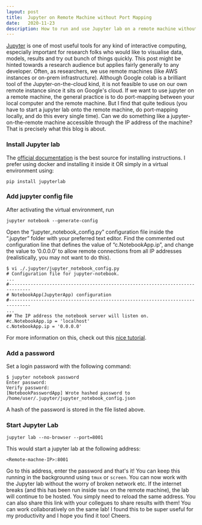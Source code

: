 ```yaml
---
layout: post
title:  Jupyter on Remote Machine without Port Mapping
date:   2020-11-23
description: How to run and use Jupyter lab on a remote machine without port mapping to your local machine?
---
```


[Jupyter](https://jupyter.org/) is one of most useful tools for any kind of interactive computing, especially important for research folks who would like to visualise data, models, results and try out bunch of things quickly. This post might be hinted towards a research audience but applies fairly generally to any developer. Often, as researchers, we use remote machines (like AWS instances or on-prem infrastructure). Although Google colab is a brilliant tool of the Jupyter-on-the-cloud kind, it is not feasible to use on our own remote instance since it sits on Google's cloud. If we want to use jupyter on a remote machine, the general practice is to do port-mapping between your local computer and the remote machine. But I find that quite tedious (you have to start a jupyter lab onto the remote machine, do port-mapping locally, and do this every single time). Can we do something like a jupyter-on-the-remote machine accessible through the IP address of the machine? That is precisely what this blog is about.

### Install Jupyter lab

The [official documentation](https://jupyter.org/install) is the best source for installing instructions. I prefer using docker and installing it inside it OR simply in a virtual environment using:
```
pip install jupyterlab
```

### Add jupyter config file

After activating the virtual environment, run
```
jupyter notebook --generate-config
```

Open the “jupyter_notebook_config.py” configuration file inside the “.jupyter” folder with your preferred text editor. Find the commented out configuration line that defines the value of “c.NotebookApp.ip”, and change the value to ‘0.0.0.0’ to allow remote connections from all IP addresses (realistically, you may not want to do this).

```
$ vi ./.jupyter/jupyter_notebook_config.py
# Configuration file for jupyter-notebook.
...
#------------------------------------------------------------------------------
# NotebookApp(JupyterApp) configuration
#------------------------------------------------------------------------------
...
## The IP address the notebook server will listen on.
#c.NotebookApp.ip = 'localhost'
c.NotebookApp.ip = '0.0.0.0'
```
For more information on this, check out this [nice tutorial](https://luppeng.wordpress.com/2017/04/18/remote-access-to-jupyter-notebook/).

### Add a password

Set a login password with the following command:

```
$ jupyter notebook password
Enter password:
Verify password:
[NotebookPasswordApp] Wrote hashed password to /home/user/.jupyter/jupyter_notebook_config.json
```
A hash of the password is stored in the file listed above.

### Start Jupyter Lab

```
jupyter lab --no-browser --port=8001
```

This would start a jupyter lab at the following address: 
```
<Remote-machne-IP>:8001
```

Go to this address, enter the password and that's it! You can keep this running in the backgrounnd using `tmux` or `screen`. You can now work with the Jupyter lab without the worry of broken network etc. If the internet breaks (and this has been run inside `tmux` on the remote machine), the lab will continue to be hosted. You simply need to reload the same address. You can also share this link with your collegues to share results with them! You can work collaboratively on the same lab! I found this to be super useful for my productivity and I hope you find it too! Cheers.

